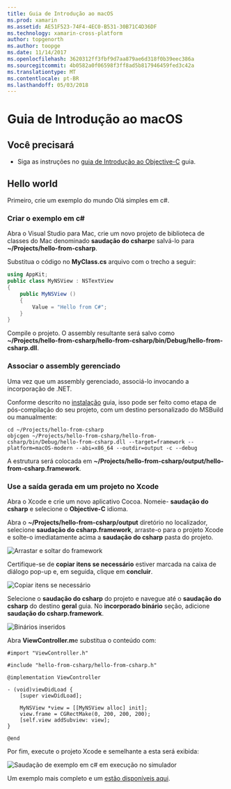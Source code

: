 ```yaml
---
title: Guia de Introdução ao macOS
ms.prod: xamarin
ms.assetid: AE51F523-74F4-4EC0-B531-30B71C4D36DF
ms.technology: xamarin-cross-platform
author: topgenorth
ms.author: toopge
ms.date: 11/14/2017
ms.openlocfilehash: 3620312ff3fbf9d7aa879ae6d318f0b39eec386a
ms.sourcegitcommit: 4b0582a0f06598f3ff8ad5b817946459fed3c42a
ms.translationtype: MT
ms.contentlocale: pt-BR
ms.lasthandoff: 05/03/2018
---
```

# <a name="getting-started-with-macos"></a>Guia de Introdução ao macOS

## <a name="what-you-will-need"></a>Você precisará

* Siga as instruções no [guia de Introdução ao Objective-C](~/tools/dotnet-embedding/get-started/objective-c/index.md) guia.

## <a name="hello-world"></a>Hello world

Primeiro, crie um exemplo do mundo Olá simples em c#.

### <a name="create-c-sample"></a>Criar o exemplo em c#

Abra o Visual Studio para Mac, crie um novo projeto de biblioteca de classes do Mac denominado **saudação do csharp**e salvá-lo para **~/Projects/hello-from-csharp**.

Substitua o código no **MyClass.cs** arquivo com o trecho a seguir:

```csharp
using AppKit;
public class MyNSView : NSTextView
{
    public MyNSView ()
    {
        Value = "Hello from C#";
    }
}
```

Compile o projeto. O assembly resultante será salvo como **~/Projects/hello-from-csharp/hello-from-csharp/bin/Debug/hello-from-csharp.dll**.

### <a name="bind-the-managed-assembly"></a>Associar o assembly gerenciado

Uma vez que um assembly gerenciado, associá-lo invocando a incorporação de .NET.

Conforme descrito no [instalação](~/tools/dotnet-embedding/get-started/install/install.md) guia, isso pode ser feito como etapa de pós-compilação do seu projeto, com um destino personalizado do MSBuild ou manualmente:

```shell
cd ~/Projects/hello-from-csharp
objcgen ~/Projects/hello-from-csharp/hello-from-csharp/bin/Debug/hello-from-csharp.dll --target=framework --platform=macOS-modern --abi=x86_64 --outdir=output -c --debug
```

A estrutura será colocada em **~/Projects/hello-from-csharp/output/hello-from-csharp.framework**.

### <a name="use-the-generated-output-in-an-xcode-project"></a>Use a saída gerada em um projeto no Xcode

Abra o Xcode e crie um novo aplicativo Cocoa. Nomeie- **saudação do csharp** e selecione o **Objective-C** idioma.

Abra o **~/Projects/hello-from-csharp/output** diretório no localizador, selecione **saudação do csharp.framework**, arraste-o para o projeto Xcode e solte-o imediatamente acima a **saudação do csharp**  pasta do projeto.

![Arrastar e soltar do framework](macos-images/hello-from-csharp-mac-drag-drop-framework.png)

Certifique-se de **copiar itens se necessário** estiver marcada na caixa de diálogo pop-up e, em seguida, clique em **concluir**.

![Copiar itens se necessário](macos-images/hello-from-csharp-mac-copy-items-if-needed.png)

Selecione o **saudação do csharp** do projeto e navegue até o **saudação do csharp** do destino **geral** guia. No **incorporado binário** seção, adicione **saudação do csharp.framework**.

![Binários inseridos](macos-images/hello-from-csharp-mac-embedded-binaries.png)

Abra **ViewController.m**e substitua o conteúdo com:

```objc
#import "ViewController.h"

#include "hello-from-csharp/hello-from-csharp.h"

@implementation ViewController

- (void)viewDidLoad {
    [super viewDidLoad];
    
    MyNSView *view = [[MyNSView alloc] init];
    view.frame = CGRectMake(0, 200, 200, 200);
    [self.view addSubview: view];
}

@end
```

Por fim, execute o projeto Xcode e semelhante a esta será exibida:

![Saudação de exemplo em c# em execução no simulador](macos-images/hello-from-csharp-mac.png)

Um exemplo mais completo e um [estão disponíveis aqui](https://github.com/mono/Embeddinator-4000/tree/objc/samples/mac/weather).

